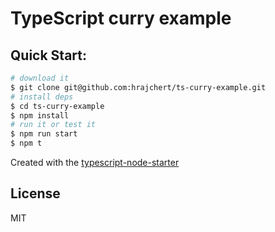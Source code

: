 TypeScript curry example
===========================

Quick Start:
------------

```bash
# download it
$ git clone git@github.com:hrajchert/ts-curry-example.git
# install deps
$ cd ts-curry-example
$ npm install
# run it or test it
$ npm run start
$ npm t
```

Created with the [typescript-node-starter](https://github.com/acamica/typescript-node-starter)

## License

MIT
